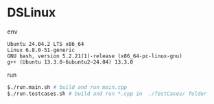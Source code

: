 # DSLinux

env

```text
Ubuntu 24.04.2 LTS x86_64
Linux 6.8.0-51-generic
GNU bash, version 5.2.21(1)-release (x86_64-pc-linux-gnu)
g++ (Ubuntu 13.3.0-6ubuntu2~24.04) 13.3.0
```

run

```bash
$./run.main.sh # build and run main.cpp
$./run.testcases.sh # build and run *.cpp in  ./TestCases/ folder
```

